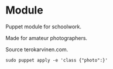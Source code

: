 # Module

Puppet module for schoolwork.

Made for amateur photographers.

Source terokarvinen.com.

```sudo puppet apply -e 'class {"photo":}'```
